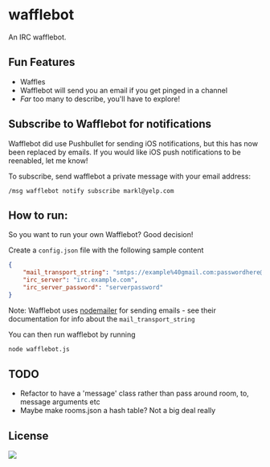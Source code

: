 # wafflebot
An IRC wafflebot.

## Fun Features
- Waffles
- Wafflebot will send you an email if you get pinged in a channel
- *Far* too many to describe, you'll have to explore!

## Subscribe to Wafflebot for notifications
Wafflebot did use Pushbullet for sending iOS notifications, but this has now been replaced by emails. If you would like iOS push notifications to be reenabled, let me know!

To subscribe, send wafflebot a private message with your email address:
```IRC log
/msg wafflebot notify subscribe markl@yelp.com
```

## How to run:
So you want to run your own Wafflebot? Good decision!

Create a `config.json` file with the following sample content
```JSON
{
	"mail_transport_string": "smtps://example%40gmail.com:passwordhere@smtp.gmail.com",
	"irc_server": "irc.example.com",
	"irc_server_password": "serverpassword"
}
```

Note: Wafflebot uses [nodemailer](https://github.com/nodemailer/nodemailer) for sending emails - see their documentation for info about the `mail_transport_string` 

You can then run wafflebot by running
```bash
node wafflebot.js
```

## TODO
- Refactor to have a 'message' class rather than pass around room, to, message arguments etc
- Maybe make rooms.json a hash table? Not a big deal really

## License
![](http://i.imgur.com/UOkGhYi.gif)